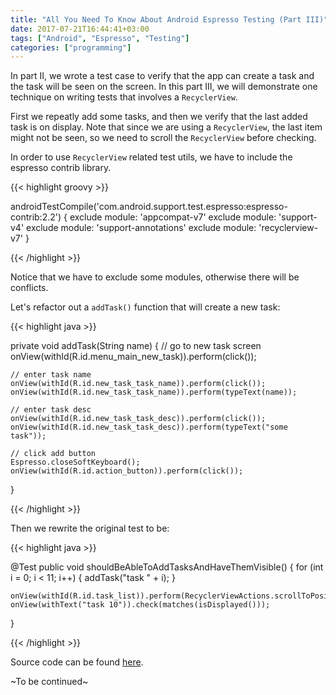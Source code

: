 ```yaml
---
title: "All You Need To Know About Android Espresso Testing (Part III)"
date: 2017-07-21T16:44:41+03:00
tags: ["Android", "Espresso", "Testing"]
categories: ["programming"]
---
```


In part II, we wrote a test case to verify that the app can create a task and the task will be seen on the screen. In this part III, we will demonstrate one technique on writing tests that involves a `RecyclerView`.

First we repeatly add some tasks, and then we verify that the last added task is on display. Note that since we are using a `RecyclerView`, the last item might not be seen, so we need to scroll the `RecyclerView` before checking.

In order to use `RecyclerView` related test utils, we have to include the espresso contrib library.

{{< highlight groovy >}}

androidTestCompile('com.android.support.test.espresso:espresso-contrib:2.2') {
        exclude module: 'appcompat-v7'
        exclude module: 'support-v4'
        exclude module: 'support-annotations'
        exclude module: 'recyclerview-v7'
    }

{{< /highlight >}}

Notice that we have to exclude some modules, otherwise there will be conflicts.

Let's refactor out a `addTask()` function that will create a new task:

{{< highlight java >}}

private void addTask(String name) {
    // go to new task screen
    onView(withId(R.id.menu_main_new_task)).perform(click());

    // enter task name
    onView(withId(R.id.new_task_task_name)).perform(click());
    onView(withId(R.id.new_task_task_name)).perform(typeText(name));

    // enter task desc
    onView(withId(R.id.new_task_task_desc)).perform(click());
    onView(withId(R.id.new_task_task_desc)).perform(typeText("some task"));

    // click add button
    Espresso.closeSoftKeyboard();
    onView(withId(R.id.action_button)).perform(click());
}

{{< /highlight >}}

Then we rewrite the original test to be:

{{< highlight java >}}

@Test
public void shouldBeAbleToAddTasksAndHaveThemVisible() {
    for (int i = 0; i < 11; i++) {
        addTask("task " + i);
    }

    onView(withId(R.id.task_list)).perform(RecyclerViewActions.scrollToPosition(10));
    onView(withText("task 10")).check(matches(isDisplayed()));
}

{{< /highlight >}}

Source code can be found [here](https://github.com/lvguowei/EspressoExample/tree/ad661c2ccf606e567760e51321d59427870b67bc).

~To be continued~
